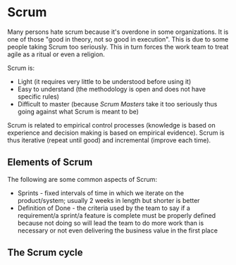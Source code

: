 # Scrum
Many persons hate scrum because it's overdone in some organizations. It is one of
those "good in theory, not so good in execution". This is due to some people taking
Scrum too seriously. This in turn forces the work team to treat agile as a ritual or 
even a religion.

Scrum is:
- Light (it requires very little to be understood before using it)
- Easy to understand (the methodology is open and does not have specific rules)
- Difficult to master (because *Scrum Masters* take it too seriously thus going against
what Scrum is meant to be)

Scrum is related to empirical control processes (knowledge is based on experience and
decision making is based on empirical evidence). Scrum is thus iterative (repeat until good)
and incremental (improve each time).

## Elements of Scrum
The following are some common aspects of Scrum:
- Sprints - fixed intervals of time in which we iterate on the product/system; usually 2
weeks in length but shorter is better
- Definition of Done - the criteria used by the team to say if a requirement/a sprint/a feature is complete
must be properly defined because not doing so will lead the team to do more work than
is necessary or not even delivering the business value in the first place

## The Scrum cycle

